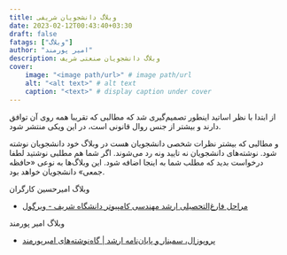 ```yaml
---
title: وبلاگ دانشجویان شریفی
date: 2023-02-12T00:43:40+03:30
draft: false
fatags: ["وبلاگ"]
author: "امیر پورمند"
description: وبلاگ دانشجویان صنعتی شریف
cover:
    image: "<image path/url>" # image path/url
    alt: "<alt text>" # alt text
    caption: "<text>" # display caption under cover
---
```


از ابتدا با نظر اساتید اینطور تصمیم‌گیری شد که مطالبی که تقریبا همه روی آن توافق دارند و بیشتر از جنس روال قانونی است، در این ویکی منتشر شود.

و مطالبی که بیشتر نظرات شخصی دانشجویان هست در وبلاگ خود دانشجویان نوشته شود. نوشته‌های دانشجویان نه تایید ونه رد می‌شوند. اگر شما هم مطلبی نوشتید لطفا درخواست بدید که مطلب شما به اینجا اضافه شود. این وبلاگ‌ها به نوعی «حافظه جمعی» دانشجویان خواهد بود. 

وبلاگ امیرحسین کارگران
- [مراحل فارغ‌التحصیلی ارشد مهندسی کامپیوتر دانشگاه شریف - ویرگول](https://virgool.io/@kargaranamir/mscgradce1041-t96mittn6btl)

وبلاگ امیر پورمند
- [پروپوزال،‌ سمینار و پایان‌نامه ارشد | گاه‌نوشته‌های امیرپورمند](https://aprd.ir/proposal-seminar-thesis/)

